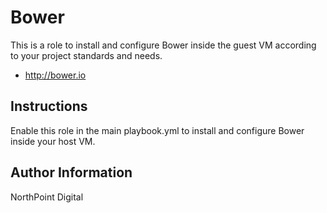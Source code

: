 # Bower

This is a role to install and configure Bower inside the guest VM according to your project standards and needs.

* http://bower.io

## Instructions

Enable this role in the main playbook.yml to install and configure Bower inside your host VM.

## Author Information

NorthPoint Digital
